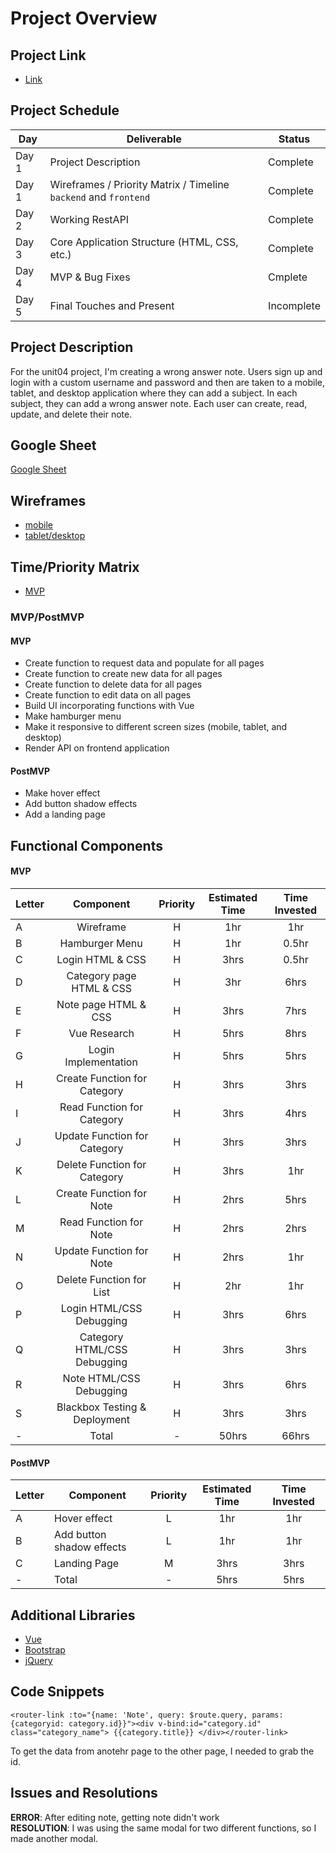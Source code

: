 # Project Overview

## Project Link
- [Link](https://sa-wrong-answer-note.netlify.app/#)

## Project Schedule

|  Day | Deliverable | Status
|---|---| ---|
|Day 1| Project Description | Complete
|Day 1| Wireframes / Priority Matrix / Timeline `backend` and `frontend`| Complete
|Day 2| Working RestAPI | Complete
|Day 3| Core Application Structure (HTML, CSS, etc.) | Complete
|Day 4| MVP & Bug Fixes | Cmplete
|Day 5| Final Touches and Present | Incomplete

## Project Description
For the unit04 project, I'm creating a wrong answer note. Users sign up and login with a custom username and password and then are taken to a mobile, tablet, and desktop application where they can add a subject. In each subject, they can add a wrong answer note. Each user can create, read, update, and delete their note.

## Google Sheet
[Google Sheet](https://docs.google.com/spreadsheets/d/1MiYUM5Rr0hr_9kbYVNgYzxu88jngsMA9udl1Ox-z7Vw/edit#gid=0) 

## Wireframes

- [mobile](https://res.cloudinary.com/dqduwnrb1/image/upload/v1600014820/Page_1_mho2ij.png)
- [tablet/desktop](https://res.cloudinary.com/dqduwnrb1/image/upload/v1600014820/Page_2_itrg3k.png)



## Time/Priority Matrix 

- [MVP](https://res.cloudinary.com/dqduwnrb1/image/upload/v1600017836/p4_front_Time_Priority_Matrix_vw0mro.jpg)

### MVP/PostMVP 

#### MVP
- Create function to request data and populate for all pages
- Create function to create new data for all pages
- Create function to delete data for all pages
- Create function to edit data on all pages
- Build UI incorporating functions with Vue
- Make hamburger menu
- Make it responsive to different screen sizes (mobile, tablet, and desktop)
- Render API on frontend application

#### PostMVP 
- Make hover effect
- Add button shadow effects
- Add a landing page 



## Functional Components

#### MVP

| Letter | Component | Priority | Estimated Time | Time Invested |
| --- | :---: |  :---: | :---: | :---: |
| A | Wireframe | H | 1hr | 1hr |
| B | Hamburger Menu | H | 1hr | 0.5hr |
| C | Login HTML & CSS | H | 3hrs | 0.5hr |
| D | Category page HTML & CSS | H | 3hr | 6hrs |
| E | Note page HTML & CSS | H | 3hrs | 7hrs |
| F | Vue Research | H | 5hrs | 8hrs |
| G | Login Implementation | H | 5hrs | 5hrs |
| H | Create Function for Category | H | 3hrs | 3hrs |
| I | Read Function for Category | H | 3hrs | 4hrs |
| J | Update Function for Category | H | 3hrs | 3hrs |
| K | Delete Function for Category | H | 3hrs | 1hr |
| L | Create Function for Note | H | 2hrs | 5hrs |
| M | Read Function for Note | H | 2hrs | 2hrs |
| N | Update Function for Note | H | 2hrs | 1hr |
| O | Delete Function for List | H | 2hr | 1hr |
| P | Login HTML/CSS Debugging | H | 3hrs | 6hrs |
| Q | Category HTML/CSS Debugging | H | 3hrs | 3hrs |
| R | Note HTML/CSS Debugging | H | 3hrs | 6hrs |
| S | Blackbox Testing & Deployment | H | 3hrs | 3hrs |
| - | Total | - | 50hrs | 66hrs |

#### PostMVP
| Letter | Component | Priority | Estimated Time | Time Invested |
| --- | --- | :---: |  :---: | :---: |
| A | Hover effect | L | 1hr | 1hr |
| B | Add button shadow effects | L | 1hr | 1hr |
| C | Landing Page | M | 3hrs | 3hrs |
| - | Total | - | 5hrs | 5hrs |

## Additional Libraries
- [Vue](https://vuejs.org)
- [Bootstrap](https://getbootstrap.com/)
- [jQuery](https://jquery.com/)

## Code Snippets
```
<router-link :to="{name: 'Note', query: $route.query, params:{categoryid: category.id}}"><div v-bind:id="category.id" class="category_name"> {{category.title}} </div></router-link>

```
To get the data from anotehr page to the other page, I needed to grab the id. 

## Issues and Resolutions

**ERROR**: After editing note, getting note didn't work            
**RESOLUTION**: I was using the same modal for two different functions, so I made another modal. 